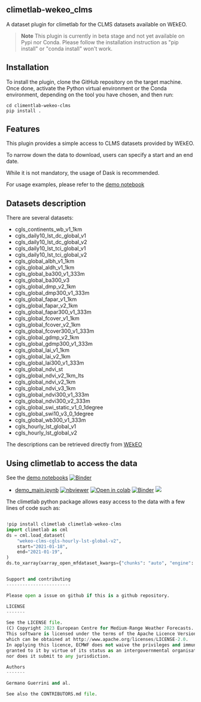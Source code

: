 ## climetlab-wekeo_clms

A dataset plugin for climetlab for the CLMS datasets available on WEkEO.

> **Note**
> This plugin is currently in beta stage and not yet available on Pypi nor Conda.
> Please follow the installation instruction as "pip install" or "conda install" won't work.

Installation
------------
To install the plugin, clone the GitHub repository on the target machine.
Once done, activate the Python virtual environment or the Conda environment, depending on the tool you have chosen, and then run:

    cd climentlab-wekeo-clms
    pip install .

Features
--------

This plugin provides a simple access to CLMS datasets provided by WEkEO.

To narrow down the data to download, users can specify a start and an end date.

While it is not mandatory, the usage of Dask is recommended.

For usage examples, please refer to the [demo notebook](https://github.com/wekeo/climetlab-wekeo-clms/tree/main/notebooks/demo_main.ipynb)

## Datasets description

There are several datasets:

- cgls_continents_wb_v1_1km
- cgls_daily10_lst_dc_global_v1
- cgls_daily10_lst_dc_global_v2
- cgls_daily10_lst_tci_global_v1
- cgls_daily10_lst_tci_global_v2
- cgls_global_albh_v1_1km
- cgls_global_aldh_v1_1km
- cgls_global_ba300_v1_333m
- cgls_global_ba300_v3
- cgls_global_dmp_v2_1km
- cgls_global_dmp300_v1_333m
- cgls_global_fapar_v1_1km
- cgls_global_fapar_v2_1km
- cgls_global_fapar300_v1_333m
- cgls_global_fcover_v1_1km
- cgls_global_fcover_v2_1km
- cgls_global_fcover300_v1_333m
- cgls_global_gdmp_v2_1km
- cgls_global_gdmp300_v1_333m
- cgls_global_lai_v1_1km
- cgls_global_lai_v2_1km
- cgls_global_lai300_v1_333m
- cgls_global_ndvi_st
- cgls_global_ndvi_v2_1km_lts
- cgls_global_ndvi_v2_1km
- cgls_global_ndvi_v3_1km
- cgls_global_ndvi300_v1_333m
- cgls_global_ndvi300_v2_333m
- cgls_global_swi_static_v1_0_1degree
- cgls_global_swi10_v3_0_1degree
- cgls_global_wb300_v1_333m
- cgls_hourly_lst_global_v1
- cgls_hourly_lst_global_v2

The descriptions can be retrieved directly from [WEkEO](https://www.wekeo.eu/data)

## Using climetlab to access the data

See the [demo notebooks](https://github.com/wekeo/climetlab-wekeo-clms/tree/main/notebooks)
[![Binder](https://mybinder.org/badge_logo.svg)](https://mybinder.org/v2/gh/wekeo/climetlab-wekeo-clms/main?urlpath=lab)


- [demo_main.ipynb](https://github.com/wekeo/climetlab-wekeo-clms/tree/main/notebooks/demo_main.ipynb)
[![nbviewer](https://raw.githubusercontent.com/jupyter/design/master/logos/Badges/nbviewer_badge.svg)](https://nbviewer.jupyter.org/github/wekeo/climetlab-wekeo-clms/blob/main/notebooks/demo_main.ipynb)
[![Open in colab](https://colab.research.google.com/assets/colab-badge.svg)](https://colab.research.google.com/github/wekeo/climetlab-wekeo-clms/blob/main/notebooks/demo_main.ipynb)
[![Binder](https://mybinder.org/badge_logo.svg)](https://mybinder.org/v2/gh/wekeo/climetlab-wekeo-clms/main?filepath=notebooks/demo_main.ipynb)
[<img src="https://deepnote.com/buttons/launch-in-deepnote-small.svg">](https://deepnote.com/launch?name=MyProject&url=https://github.com/wekeo/climetlab-wekeo-clms/tree/main/notebooks/demo_main.ipynb)


The climetlab python package allows easy access to the data with a few lines of code such as:
``` python

!pip install climetlab climetlab-wekeo-clms
import climetlab as cml
ds = cml.load_dataset(
    "wekeo-clms-cgls-hourly-lst-global-v2",
    start="2021-01-18",
    end="2021-01-19",
)
ds.to_xarray(xarray_open_mfdataset_kwargs={"chunks": "auto", "engine": "netcdf4"})


Support and contributing
------------------------

Please open a issue on github if this is a github repository.

LICENSE
-------

See the LICENSE file.
(C) Copyright 2023 European Centre for Medium-Range Weather Forecasts.
This software is licensed under the terms of the Apache Licence Version 2.0
which can be obtained at http://www.apache.org/licenses/LICENSE-2.0.
In applying this licence, ECMWF does not waive the privileges and immunities
granted to it by virtue of its status as an intergovernmental organisation
nor does it submit to any jurisdiction.

Authors
-------

Germano Guerrini and al.

See also the CONTRIBUTORS.md file.
